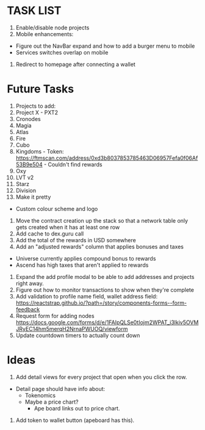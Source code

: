 # TASK LIST
1. Enable/disable node projects
1. Mobile enhancements:
  - Figure out the NavBar expand and how to add a burger menu to mobile
  - Services switches overlap on mobile
1. Redirect to homepage after connecting a wallet

# Future Tasks
1. Projects to add:
  1. Project X - PXT2
  1. Cronodes
  1. Magia
  1. Atlas
  1. Fire
  1. Cubo
  1. Kingdoms
    - Token: https://ftmscan.com/address/0xd3b8037853785463D06957Fefa0f06Af53B9e504
    - Couldn't find rewards
  1. Oxy
  1. LVT v2
  1. Starz
  1. Division
1. Make it pretty
  - Custom colour scheme and logo
1. Move the contract creation up the stack so that a network table only gets created when it has at least one row
1. Add cache to dex.guru call
1. Add the total of the rewards in USD somewhere
1. Add an "adjusted rewards" column that applies bonuses and taxes
  - Universe currently applies compound bonus to rewards
  - Ascend has high taxes that aren't applied to rewards
1. Expand the add profile modal to be able to add addresses and projects right away.
1. Figure out how to monitor transactions to show when they're complete
1. Add validation to profile name field, wallet address field: https://reactstrap.github.io/?path=/story/components-forms--form-feedback
1. Request form for adding nodes https://docs.google.com/forms/d/e/1FAIpQLSe0tIojm2WPAT_i3lkiv5OVMJRyEC14hm5merqH2NrnaPWUOQ/viewform
1. Update countdown timers to actually count down

# Ideas
1. Add detail views for every project that open when you click the row.
  - Detail page should have info about:
    - Tokenomics
    - Maybe a price chart?
      - Ape board links out to price chart.
1. Add token to wallet button (apeboard has this).
